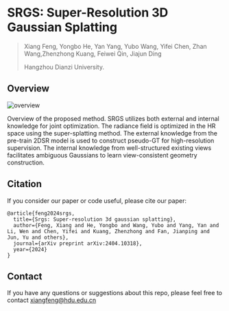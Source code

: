 # SRGS: Super-Resolution 3D Gaussian Splatting

> Xiang Feng, Yongbo He, Yan Yang, Yubo Wang, Yifei Chen, Zhan Wang,Zhenzhong Kuang, Feiwei Qin, Jiajun Ding
>
> Hangzhou Dianzi University.
>

## Overview
![overview](./pipeline.png)

Overview of the proposed method. SRGS utilizes both external and internal knowledge for joint optimization. The radiance field is optimized in the HR space using the super-splatting method. The external knowledge from the pre-train 2DSR model is used to construct pseudo-GT for high-resolution supervision. The internal knowledge from well-structured existing views facilitates ambiguous Gaussians to learn view-consistent geometry construction.


## Citation
If you consider our paper or code useful, please cite our paper:
```
@article{feng2024srgs,
  title={Srgs: Super-resolution 3d gaussian splatting},
  author={Feng, Xiang and He, Yongbo and Wang, Yubo and Yang, Yan and Li, Wen and Chen, Yifei and Kuang, Zhenzhong and Fan, Jianping and Jun, Yu and others},
  journal={arXiv preprint arXiv:2404.10318},
  year={2024}
}
```

## Contact
If you have any questions or suggestions about this repo, please feel free to contact xiangfeng@hdu.edu.cn
